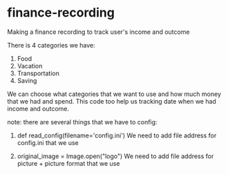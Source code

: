 # finance-recording
Making a finance recording to track user's income and outcome

There is 4 categories we have:
1. Food
2. Vacation
3. Transportation
4. Saving

We can choose what categories that we want to use and how much money that we had and spend.
This code too help us tracking date when we had income and outcome.

note:
there are several things that we have to config:
1. def read_config(filename='config.ini')
   We need to add file address for config.ini that we use

2. original_image = Image.open("logo")
   We need to add file address for picture + picture format that we use
